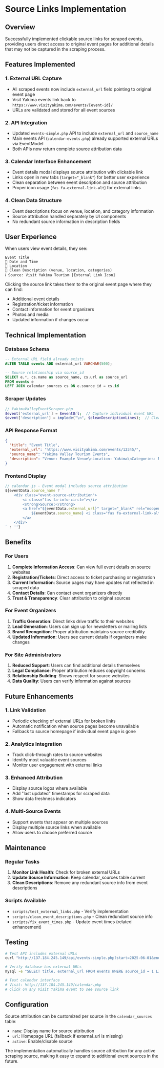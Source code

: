 # Source Links Implementation

## Overview

Successfully implemented clickable source links for scraped events, providing users direct access to original event pages for additional details that may not be captured in the scraping process.

## Features Implemented

### 1. **External URL Capture**
- All scraped events now include `external_url` field pointing to original event page
- Visit Yakima events link back to `https://www.visityakima.com/events/[event-id]/`
- URLs are validated and stored for all event sources

### 2. **API Integration**
- Updated `events-simple.php` API to include `external_url` and `source_name`
- Main events API (`calendar-events.php`) already supported external URLs via EventModel
- Both APIs now return complete source attribution data

### 3. **Calendar Interface Enhancement**
- Event details modal displays source attribution with clickable link
- Links open in new tabs (`target="_blank"`) for better user experience
- Clean separation between event description and source attribution
- Proper icon usage (`fas fa-external-link-alt`) for external links

### 4. **Clean Data Structure**
- Event descriptions focus on venue, location, and category information
- Source attribution handled separately by UI components
- No redundant source information in description fields

## User Experience

When users view event details, they see:

```
Event Title
📅 Date and Time
📍 Location
📝 Clean Description (venue, location, categories)
ℹ️ Source: Visit Yakima Tourism [External Link Icon]
```

Clicking the source link takes them to the original event page where they can find:
- Additional event details
- Registration/ticket information  
- Contact information for event organizers
- Photos and media
- Updated information if changes occur

## Technical Implementation

### Database Schema
```sql
-- External URL field already exists
ALTER TABLE events ADD external_url VARCHAR(500);

-- Source relationship via source_id
SELECT e.*, cs.name as source_name, cs.url as source_url
FROM events e
LEFT JOIN calendar_sources cs ON e.source_id = cs.id
```

### Scraper Updates
```php
// YakimaValleyEventScraper.php
$event['external_url'] = $eventUrl;  // Capture individual event URL
$event['description'] = implode("\n", $cleanDescriptionLines);  // Clean format
```

### API Response Format
```json
{
  "title": "Event Title",
  "external_url": "https://www.visityakima.com/events/12345/",
  "source_name": "Yakima Valley Tourism Events",
  "description": "Venue: Example Venue\nLocation: Yakima\nCategories: Music"
}
```

### Frontend Display
```javascript
// calendar.js - Event modal includes source attribution
${eventData.source_name ? `
    <div class="event-source-attribution">
        <i class="fas fa-info-circle"></i> 
        <strong>Source:</strong> 
        <a href="${eventData.external_url}" target="_blank" rel="noopener">
            ${eventData.source_name} <i class="fas fa-external-link-alt"></i>
        </a>
    </div>
` : ''}
```

## Benefits

### For Users
1. **Complete Information Access**: Can view full event details on source websites
2. **Registration/Tickets**: Direct access to ticket purchasing or registration
3. **Current Information**: Source pages may have updates not reflected in scraped data
4. **Contact Details**: Can contact event organizers directly
5. **Trust & Transparency**: Clear attribution to original sources

### For Event Organizers
1. **Traffic Generation**: Direct links drive traffic to their websites
2. **Lead Generation**: Users can sign up for newsletters or mailing lists
3. **Brand Recognition**: Proper attribution maintains source credibility
4. **Updated Information**: Users see current details if organizers make changes

### For Site Administrators
1. **Reduced Support**: Users can find additional details themselves
2. **Legal Compliance**: Proper attribution reduces copyright concerns
3. **Relationship Building**: Shows respect for source websites
4. **Data Quality**: Users can verify information against sources

## Future Enhancements

### 1. **Link Validation**
- Periodic checking of external URLs for broken links
- Automatic notification when source pages become unavailable
- Fallback to source homepage if individual event page is gone

### 2. **Analytics Integration**
- Track click-through rates to source websites
- Identify most valuable event sources
- Monitor user engagement with external links

### 3. **Enhanced Attribution**
- Display source logos where available
- Add "last updated" timestamps for scraped data
- Show data freshness indicators

### 4. **Multi-Source Events**
- Support events that appear on multiple sources
- Display multiple source links when available
- Allow users to choose preferred source

## Maintenance

### Regular Tasks
1. **Monitor Link Health**: Check for broken external URLs
2. **Update Source Information**: Keep calendar_sources table current
3. **Clean Descriptions**: Remove any redundant source info from event descriptions

### Scripts Available
- `scripts/test_external_links.php` - Verify implementation
- `scripts/clean_event_descriptions.php` - Clean redundant source info
- `scripts/fix_event_times.php` - Update event times (related enhancement)

## Testing

```bash
# Test API includes external URLs
curl "http://137.184.245.149/api/events-simple.php?start=2025-06-01&end=2025-06-30" | jq '.events[0].external_url'

# Verify database has external URLs
mysql -e "SELECT title, external_url FROM events WHERE source_id = 1 LIMIT 5;"

# Test calendar interface
# Visit: http://137.184.245.149/calendar.php
# Click on any Visit Yakima event to see source link
```

## Configuration

Source attribution can be customized per source in the `calendar_sources` table:
- `name`: Display name for source attribution
- `url`: Homepage URL (fallback if external_url is missing)
- `active`: Enable/disable source

The implementation automatically handles source attribution for any active scraping source, making it easy to expand to additional event sources in the future.